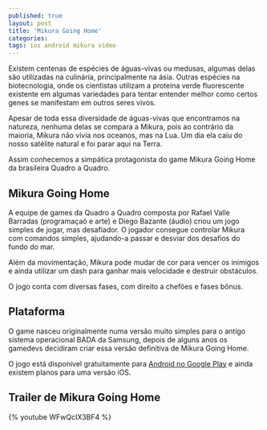 ```yaml
---
published: true
layout: post
title: 'Mikura Going Home'
categories: 
tags: ios android mikura video
---
```

Existem centenas de espécies de águas-vivas ou medusas, algumas delas são utilizadas na culinária, principalmente na ásia. Outras espécies na biotecnologia, onde os cientistas utilizam a proteína verde fluorescente existente em algumas variedades para tentar entender melhor como certos genes se manifestam em outros seres vivos. 

Apesar de toda essa diversidade de águas-vivas que encontramos na natureza, nenhuma delas se compara a Mikura, pois ao contrário da maioria, Mikura não vivia nos oceanos, mas na Lua. Um dia ela caiu do nosso satélite natural e foi parar aqui na Terra.

Assim conhecemos a simpática protagonista do game Mikura Going Home da brasileira Quadro a Quadro.

## Mikura Going Home
A equipe de games da Quadro a Quadro composta por Rafael Valle Barradas (programaçaõ e arte) e Diego Bazante (áudio) criou um jogo simples de jogar, mas desafiador. O jogador consegue controlar Mikura com comandos simples, ajudando-a passar e desviar dos desafios do fundo do mar. 

Além da movimentação, Mikura pode mudar de cor para vencer os inimigos e ainda utilizar um dash para ganhar mais velocidade e destruir obstáculos.

O jogo conta com diversas fases, com direito a chefões e fases bônus.




## Plataforma
O game nasceu originalmente numa versão muito simples para o antigo sistema operacional BADA da Samsung, depois de alguns anos os gamedevs decidiram criar essa versão definitiva de Mikura Going Home.

O jogo está disponível gratuitamente para <a href="https://play.google.com/store/apps/details?id=com.qaq.mikurafree&hl=pt_BR" target="_blank">Android no Google Play</a>
 e ainda existem planos para uma versão iOS.

## Trailer de Mikura Going Home
{% youtube WFwQcIX3BF4 %}